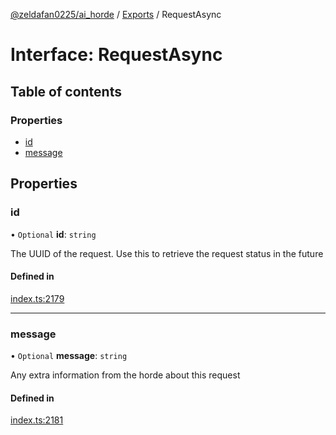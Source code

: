 [@zeldafan0225/ai_horde](../README.md) / [Exports](../modules.md) / RequestAsync

# Interface: RequestAsync

## Table of contents

### Properties

- [id](RequestAsync.md#id)
- [message](RequestAsync.md#message)

## Properties

### id

• `Optional` **id**: `string`

The UUID of the request. Use this to retrieve the request status in the future

#### Defined in

[index.ts:2179](https://github.com/ZeldaFan0225/ai_horde/blob/ca96654/index.ts#L2179)

___

### message

• `Optional` **message**: `string`

Any extra information from the horde about this request

#### Defined in

[index.ts:2181](https://github.com/ZeldaFan0225/ai_horde/blob/ca96654/index.ts#L2181)
